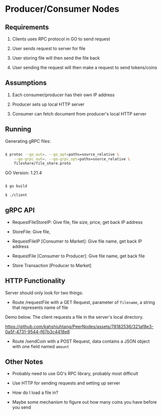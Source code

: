 # Producer/Consumer Nodes

## Requirements

1) Clients uses RPC protocol in GO to send request

2) User sends request to server for file

3) User storing file will then send the file back

4) User sending the request will then make a request to send tokens/coins
 

## Assumptions

1) Each consumer/producer has their own IP address

2) Producer sets up local HTTP server

3) Consumer can fetch document from producer's local HTTP server


## Running

Generating gRPC files:

``` bash

$ protoc --go_out=. --go_opt=paths=source_relative \
    --go-grpc_out=. --go-grpc_opt=paths=source_relative \
    fileshare/file_share.proto 
```

GO Version: 1.21.4

```bash

$ go build

$ ./client

```

## gRPC API
* RequestFileStoreIP: Give file, file size, price, get back IP address

* StoreFile: Give file, 

* RequestFileIP [Consumer to Market]: Give file name, get back IP address

* RequestFile [Consumer to Producer]: Give file name, get back file

* Store Transaction [Producer to Market]

## HTTP Functionality

Server should only look for two things:

* Route /requestFile with a GET Request, parameter of `filename`, a string that represents name of file

 Demo below. The client requests a file in the server's local directory.

 


https://github.com/kahshiuhtang/PeerNodes/assets/78182536/321af8e3-0a5f-4731-9544-f67b3c4418e8


* Route /sendCoin with a POST Request, data contains a JSON object with one field named `amount`

## Other Notes

* Probably need to use GO's RPC library, probably most difficult

* Use HTTP for sending requests and setting up server 

* How do I load a file in?

* Maybe some mechanism to figure out how many coins you have before you send




